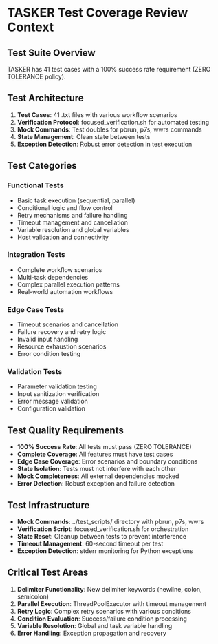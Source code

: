 # TASKER Test Coverage Review Context

## Test Suite Overview
TASKER has 41 test cases with a 100% success rate requirement (ZERO TOLERANCE policy).

## Test Architecture
1. **Test Cases**: 41 .txt files with various workflow scenarios
2. **Verification Protocol**: focused_verification.sh for automated testing
3. **Mock Commands**: Test doubles for pbrun, p7s, wwrs commands
4. **State Management**: Clean state between tests
5. **Exception Detection**: Robust error detection in test execution

## Test Categories
### Functional Tests
- Basic task execution (sequential, parallel)
- Conditional logic and flow control
- Retry mechanisms and failure handling
- Timeout management and cancellation
- Variable resolution and global variables
- Host validation and connectivity

### Integration Tests
- Complete workflow scenarios
- Multi-task dependencies
- Complex parallel execution patterns
- Real-world automation workflows

### Edge Case Tests
- Timeout scenarios and cancellation
- Failure recovery and retry logic
- Invalid input handling
- Resource exhaustion scenarios
- Error condition testing

### Validation Tests
- Parameter validation testing
- Input sanitization verification
- Error message validation
- Configuration validation

## Test Quality Requirements
- **100% Success Rate**: All tests must pass (ZERO TOLERANCE)
- **Complete Coverage**: All features must have test cases
- **Edge Case Coverage**: Error scenarios and boundary conditions
- **State Isolation**: Tests must not interfere with each other
- **Mock Completeness**: All external dependencies mocked
- **Error Detection**: Robust exception and failure detection

## Test Infrastructure
- **Mock Commands**: ../test_scripts/ directory with pbrun, p7s, wwrs
- **Verification Script**: focused_verification.sh for orchestration
- **State Reset**: Cleanup between tests to prevent interference
- **Timeout Management**: 60-second timeout per test
- **Exception Detection**: stderr monitoring for Python exceptions

## Critical Test Areas
1. **Delimiter Functionality**: New delimiter keywords (newline, colon, semicolon)
2. **Parallel Execution**: ThreadPoolExecutor with timeout management
3. **Retry Logic**: Complex retry scenarios with various conditions
4. **Condition Evaluation**: Success/failure condition processing
5. **Variable Resolution**: Global and task variable handling
6. **Error Handling**: Exception propagation and recovery

